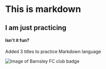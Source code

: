 # This is markdown
## I am just practicing
#### Isn't it fun?




Added 3 titles to practice Markdown language


![Image of Barnsley FC club badge](https://upload.wikimedia.org/wikipedia/en/c/c9/Barnsley_FC.svg)
